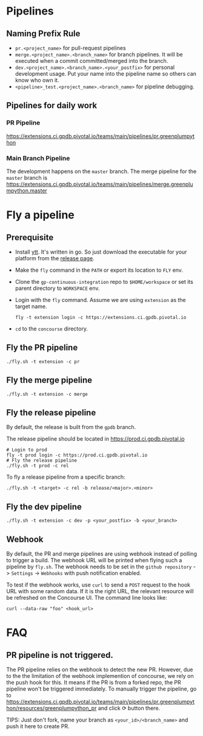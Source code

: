 # Pipelines

## Naming Prefix Rule

- `pr.<project_name>` for pull-request pipelines
- `merge.<project_name>.<branch_name>` for branch pipelines. It will be executed when a commit committed/merged into the branch.
- `dev.<project_name>.<branch_name>.<your_postfix>` for personal development usage. Put your name into the pipeline name so others can know who own it.
- `<pipeline>_test.<project_name>.<branch_name>` for pipeline debugging.

## Pipelines for daily work

### PR Pipeline

https://extensions.ci.gpdb.pivotal.io/teams/main/pipelines/pr.greenplumpython

### Main Branch Pipeline

The development happens on the `master` branch. The merge pipeline for the `master` branch is
https://extensions.ci.gpdb.pivotal.io/teams/main/pipelines/merge.greenplumpython.master


# Fly a pipeline

## Prerequisite

- Install [ytt](https://carvel.dev/ytt/). It's written in go. So just download the executable for your platform from the [release page](https://github.com/vmware-tanzu/carvel-ytt/releases).
- Make the `fly` command in the `PATH` or export its location to `FLY` env.
- Clone the `gp-continuous-integration` repo to `$HOME/workspace` or set its parent directory to `WORKSPACE` env.
- Login with the `fly` command. Assume we are using `extension` as the target name.

  ```
  fly -t extension login -c https://extensions.ci.gpdb.pivotal.io
  ```
- `cd` to the `concourse` directory.

## Fly the PR pipeline

```
./fly.sh -t extension -c pr
```

## Fly the merge pipeline

```
./fly.sh -t extension -c merge
```

## Fly the release pipeline

By default, the release is built from the `gpdb` branch.

The release pipeline should be located in https://prod.ci.gpdb.pivotal.io

```
# Login to prod
fly -t prod login -c https://prod.ci.gpdb.pivotal.io
# Fly the release pipeline
./fly.sh -t prod -c rel
```

To fly a release pipeline from a specific branch:

```
./fly.sh -t <target> -c rel -b release/<major>.<minor>
```

## Fly the dev pipeline

```
./fly.sh -t extension -c dev -p <your_postfix> -b <your_branch>
```

## Webhook

By default, the PR and merge pipelines are using webhook instead of polling to trigger a build. The webhook URL will be printed when flying such a pipeline by `fly.sh`. The webhook needs to be set in the `github repository` -> `Settings` -> `Webhooks` with push notification enabled.

To test if the webhook works, use `curl` to send a `POST` request to the hook URL with some random data. If it is the right URL, the relevant resource will be refreshed on the Concourse UI. The command line looks like:

```
curl --data-raw "foo" <hook_url>
```

# FAQ

## PR pipeline is not triggered.

The PR pipeline relies on the webhook to detect the new PR. However, due to the the limitation of the webhook implemention of concourse, we rely on the push hook for this. It means if the PR is from a forked repo, the PR pipeline won't be triggered immediately. To manually trigger the pipeline, go to https://extensions.ci.gpdb.pivotal.io/teams/main/pipelines/pr.greenplumpython/resources/greenplumpython_pr and click ⟳ button there.

TIPS: Just don't fork, name your branch as `<your_id>/<branch_name>` and push it here to create PR.
